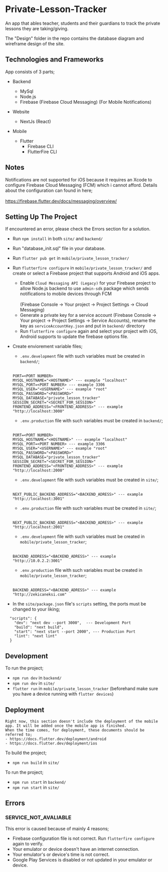 # Private-Lesson-Tracker
An app that ables teacher, students and their guardians to track the private lessons they are taking/giving.

The "Design" folder in the repo contains the database diagram and wireframe design of the site.

## Technologies and Frameworks

App consists of 3 parts;
- Backend
  - MySql
  - Node.js
  - Firebase (Firebase Cloud Messaging) (For Mobile Notifications)

- Website
  - NextJs (React)

- Mobile
  - Flutter
    - Firebase CLI
    - FlutterFire CLI

## Notes

Notifications are not supported for iOS because it requires an Xcode to configure Firebase Cloud Messaging (FCM) which i cannot afford. Details about the configuration can found in here; <br></br>
https://firebase.flutter.dev/docs/messaging/overview/

## Setting Up The Project

If encountered an error, please check the Errors section for a solution.

- Run `npm install` in both `site/` and `backend/`

- Run "database_init.sql" file in your database.

- Run `flutter pub get` in `mobile/private_lesson_tracker/`

- Run `flutterfire configure` in `mobile/private_lesson_tracker/` and create or select a Firebase project that supports Android and iOS apps.
  - Enable `Cloud Messaging API (Legacy)` for your Firebase project to allow Node.js backend to use `admin-sdk` package which sends notifications to mobile devices through FCM <br></br>(Firebase Console -> Your project -> Project Settings -> Cloud Messaging)
  - Generate a private key for a service account (Firebase Console -> Your project -> Project Settings -> Service Accounts), rename the key as `serviceAccountKey.json` and put in `backend/` directory
  - Run `flutterfire configure` again and select your project with iOS, Android supports to update the firebase options file.

- Create enviorement variable files;
  - `.env.development` file with such variables must be created in `backend/`;
  <br></br>
  ```
  PORT=<PORT NUMBER>
  MYSQL_HOSTNAME="<HOSTNAME>" --- example "localhost"
  MYSQL_PORT=<PORT NUMBER> --- example 3306
  MYSQL_USER="<USERNAME>" --- example "root"
  MYSQL_PASSWORD="<PASSWORD>"
  MYSQL_DATABASE="private_lesson_tracker"
  SESSION_SECRET="<SECRET_FOR_SESSION>"
  FRONTEND_ADDRESS="<FRONTEND_ADDRESS>" --- example "http://localhost:3000"
  ```
  - `.env.production` file with such variables must be created in `backend/`;
  <br></br>
  ```
  PORT=<PORT NUMBER>
  MYSQL_HOSTNAME="<HOSTNAME>" --- example "localhost"
  MYSQL_PORT=<PORT NUMBER> --- example 3306
  MYSQL_USER="<USERNAME>" --- example "root"
  MYSQL_PASSWORD="<PASSWORD>"
  MYSQL_DATABASE="private_lesson_tracker"
  SESSION_SECRET="<SECRET_FOR_SESSION>"
  FRONTEND_ADDRESS="<FRONTEND_ADDRESS>" --- example "http://localhost:2000"
  ```
  - `.env.development` file with such variables must be created in `site/`;
  <br></br>
  ```
  NEXT_PUBLIC_BACKEND_ADDRESS="<BACKEND_ADRESS>" --- example "http://localhost:3001"
  ```
  - `.env.production` file with such variables must be created in `site/`;
  <br></br>
  ```
  NEXT_PUBLIC_BACKEND_ADDRESS="<BACKEND_ADRESS>" --- example "http://localhost:2001"
  ```
  - `.env.development` file with such variables must be created in `mobile/private_lesson_tracker`;
  <br></br>
  ```
  BACKEND_ADDRESS="<BACKEND_ADRESS>" --- example "http://10.0.2.2:3001"
  ```
  - `.env.production` file with such variables must be created in `mobile/private_lesson_tracker`;
  <br></br>
  ```
  BACKEND_ADDRESS="<BACKEND_ADRESS>" --- example "http://zekicaneksi.com"
  ```

- In the `site/package.json` file's `scripts` setting, the ports must be changed to your liking;
```
  "scripts": {
    "dev": "next dev --port 3000",  --- Development Port
    "build": "next build",
    "start": "next start --port 2000", --- Production Port
    "lint": "next lint"
  }
```

## Development

To run the project;

- `npm run dev` in `backend/`
- `npm run dev` in `site/`
- `flutter run` in `mobile/private_lesson_tracker` (beforehand make sure you have a device running with `flutter devices`)

## Deployment
```
Right now, this section doesn't include the deployment of the mobile app. It will be added once the mobile app is finished.
When the time comes, for deployment, these documents should be referred to;
- https://docs.flutter.dev/deployment/android
- https://docs.flutter.dev/deployment/ios
```
To build the project;

- `npm run build` in `site/`

To run the project;

- `npm run start` in `backend/`
- `npm run start` in `site/`


## Errors

### SERVICE_NOT_AVALIABLE
This error is caused because of mainly 4 reasons;
- Firebase configuration file is not correct. Run `flutterfire configure` again to verify.
- Your emulator or device doesn't have an internet connection.
- Your emulator's or device's time is not correct.
- Google Play Services is disabled or not updated in your emulator or device.

